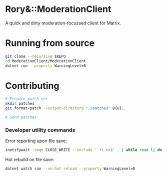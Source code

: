 # Rory&::ModerationClient

A quick and dirty moderation-focussed client for Matrix.

# Running from source

```sh
git clone --recursive $REPO
cd ModerationClient/ModerationClient
dotnet run --property WarningLevel=0
```

# Contributing

```sh
# Prepare patch set
mkdir patches
git format-patch --output-directory "./patches" @{u}..

# Send patches
```

### Developer utility commands

Error reporting upon file save:
```sh
inotifywait -rmqe CLOSE_WRITE --include '.*\.cs$' . | while read l; do clear; dotnet build --property WarningLevel=0; done
```

Hot rebuild on file save:
```sh
dotnet watch run --no-hot-reload --property WarningLevel=0
```
